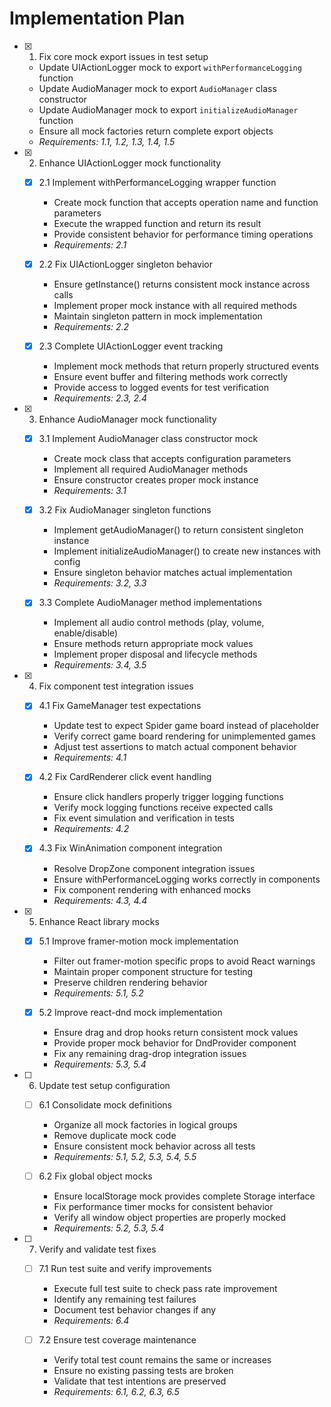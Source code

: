 # Implementation Plan

- [x] 1. Fix core mock export issues in test setup
  - Update UIActionLogger mock to export `withPerformanceLogging` function
  - Update AudioManager mock to export `AudioManager` class constructor
  - Update AudioManager mock to export `initializeAudioManager` function
  - Ensure all mock factories return complete export objects
  - _Requirements: 1.1, 1.2, 1.3, 1.4, 1.5_

- [x] 2. Enhance UIActionLogger mock functionality





  - [x] 2.1 Implement withPerformanceLogging wrapper function


    - Create mock function that accepts operation name and function parameters
    - Execute the wrapped function and return its result
    - Provide consistent behavior for performance timing operations
    - _Requirements: 2.1_

  - [x] 2.2 Fix UIActionLogger singleton behavior


    - Ensure getInstance() returns consistent mock instance across calls
    - Implement proper mock instance with all required methods
    - Maintain singleton pattern in mock implementation
    - _Requirements: 2.2_

  - [x] 2.3 Complete UIActionLogger event tracking


    - Implement mock methods that return properly structured events
    - Ensure event buffer and filtering methods work correctly
    - Provide access to logged events for test verification
    - _Requirements: 2.3, 2.4_

- [x] 3. Enhance AudioManager mock functionality





  - [x] 3.1 Implement AudioManager class constructor mock


    - Create mock class that accepts configuration parameters
    - Implement all required AudioManager methods
    - Ensure constructor creates proper mock instance
    - _Requirements: 3.1_

  - [x] 3.2 Fix AudioManager singleton functions


    - Implement getAudioManager() to return consistent singleton instance
    - Implement initializeAudioManager() to create new instances with config
    - Ensure singleton behavior matches actual implementation
    - _Requirements: 3.2, 3.3_

  - [x] 3.3 Complete AudioManager method implementations


    - Implement all audio control methods (play, volume, enable/disable)
    - Ensure methods return appropriate mock values
    - Implement proper disposal and lifecycle methods
    - _Requirements: 3.4, 3.5_

- [x] 4. Fix component test integration issues





  - [x] 4.1 Fix GameManager test expectations


    - Update test to expect Spider game board instead of placeholder
    - Verify correct game board rendering for unimplemented games
    - Adjust test assertions to match actual component behavior
    - _Requirements: 4.1_

  - [x] 4.2 Fix CardRenderer click event handling


    - Ensure click handlers properly trigger logging functions
    - Verify mock logging functions receive expected calls
    - Fix event simulation and verification in tests
    - _Requirements: 4.2_

  - [x] 4.3 Fix WinAnimation component integration


    - Resolve DropZone component integration issues
    - Ensure withPerformanceLogging works correctly in components
    - Fix component rendering with enhanced mocks
    - _Requirements: 4.3, 4.4_

- [x] 5. Enhance React library mocks





  - [x] 5.1 Improve framer-motion mock implementation


    - Filter out framer-motion specific props to avoid React warnings
    - Maintain proper component structure for testing
    - Preserve children rendering behavior
    - _Requirements: 5.1, 5.2_

  - [x] 5.2 Improve react-dnd mock implementation


    - Ensure drag and drop hooks return consistent mock values
    - Provide proper mock behavior for DndProvider component
    - Fix any remaining drag-drop integration issues
    - _Requirements: 5.3, 5.4_

- [ ] 6. Update test setup configuration
  - [ ] 6.1 Consolidate mock definitions
    - Organize all mock factories in logical groups
    - Remove duplicate mock code
    - Ensure consistent mock behavior across all tests
    - _Requirements: 5.1, 5.2, 5.3, 5.4, 5.5_

  - [ ] 6.2 Fix global object mocks
    - Ensure localStorage mock provides complete Storage interface
    - Fix performance timer mocks for consistent behavior
    - Verify all window object properties are properly mocked
    - _Requirements: 5.2, 5.3, 5.4_

- [ ] 7. Verify and validate test fixes
  - [ ] 7.1 Run test suite and verify improvements
    - Execute full test suite to check pass rate improvement
    - Identify any remaining test failures
    - Document test behavior changes if any
    - _Requirements: 6.4_

  - [ ] 7.2 Ensure test coverage maintenance
    - Verify total test count remains the same or increases
    - Ensure no existing passing tests are broken
    - Validate that test intentions are preserved
    - _Requirements: 6.1, 6.2, 6.3, 6.5_